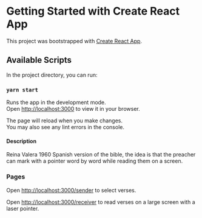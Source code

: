 # Getting Started with Create React App

This project was bootstrapped with [Create React App](https://github.com/facebook/create-react-app).

## Available Scripts

In the project directory, you can run:

### `yarn start`

Runs the app in the development mode.\
Open [http://localhost:3000](http://localhost:3000) to view it in your browser.

The page will reload when you make changes.\
You may also see any lint errors in the console.

#### Description

Reina Valera 1960 Spanish version of the bible, the idea is that the preacher can mark with a pointer word by word while reading them on a screen.

### Pages

Open [http://localhost:3000/sender](http://localhost:3000/sender) to select verses.

Open [http://localhost:3000/receiver](http://localhost:3000/sender) to read verses on a large screen with a laser pointer.